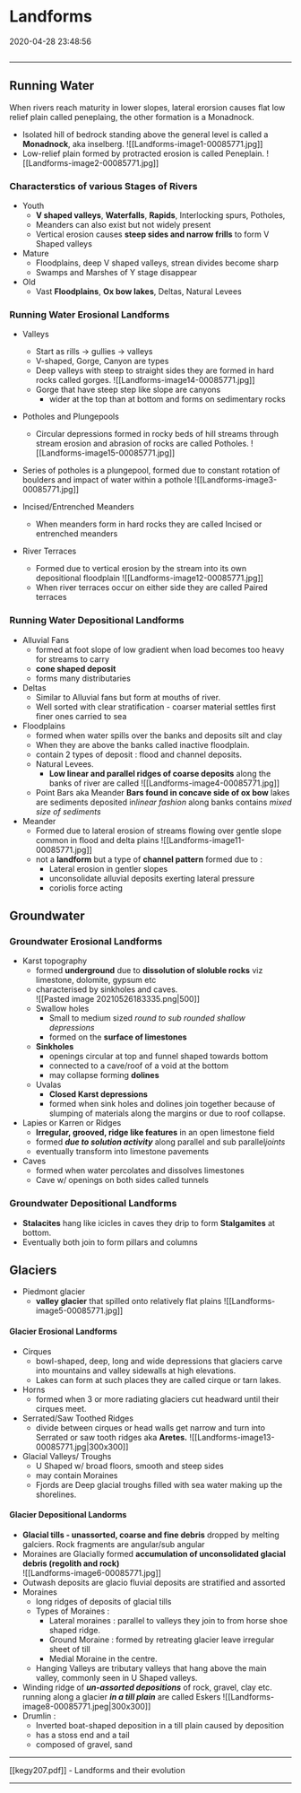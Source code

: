 # Landforms
2020-04-28 23:48:56
```toc
```
---

## Running Water

When rivers reach maturity in lower slopes, lateral erorsion causes flat low relief plain called peneplaing, the other formation is a Monadnock. 
-   Isolated hill of bedrock standing above the general level is called a **Monadnock**, aka inselberg. 
![[Landforms-image1-00085771.jpg]]
-   Low-relief plain formed by protracted erosion is called Peneplain. ![[Landforms-image2-00085771.jpg]]

### Characterstics of various Stages of Rivers
- Youth  
	- **V shaped valleys**, **Waterfalls**, **Rapids**, Interlocking spurs, Potholes, 
	- Meanders can also exist but not widely present
	- Vertical erosion causes **steep sides and narrow frills** to form V Shaped valleys
- Mature 
	- Floodplains, deep V shaped valleys, strean divides become sharp
	- Swamps and Marshes of Y stage disappear 
- Old  
	- Vast **Floodplains**, **Ox bow lakes**, Deltas, Natural Levees

### Running Water Erosional Landforms

- Valleys
	- Start as rills -> gullies -> valleys
	- V-shaped, Gorge, Canyon are types
	-  Deep valleys with steep to straight sides they are formed in hard rocks called gorges. 
	![[Landforms-image14-00085771.jpg]]
	-  Gorge that have steep step like slope are canyons 
		-  wider at the top than at bottom and forms on sedimentary rocks

- Potholes and Plungepools
	- Circular depressions formed in rocky beds of hill streams through stream erosion and abrasion of rocks are called Potholes. 
	![[Landforms-image15-00085771.jpg]]
-  Series of potholes is a plungepool, formed due to constant rotation of boulders and impact of water within a pothole 
![[Landforms-image3-00085771.jpg]]
- Incised/Entrenched Meanders
	-   When meanders form in hard rocks they are called Incised or entrenched meanders   
- River Terraces
	-    Formed due to vertical erosion by the stream into its own depositional floodplain 
	![[Landforms-image12-00085771.jpg]]
	- When river terraces occur on either side they are called Paired terraces

### Running Water Depositional Landforms
-   Alluvial Fans 
	- formed at foot slope of low gradient when load becomes too heavy for streams to carry 
	- **cone shaped deposit** 
	- forms many distributaries
-   Deltas  
	-   Similar to Alluvial fans but form at mouths of river. 
	-   Well sorted with clear stratification - coarser material settles first finer ones carried to sea
-   Floodplains 
	-   formed when water spills over the banks and deposits silt and clay
	-   When they are above the banks called inactive floodplain.
	-   contain 2 types of deposit : flood and channel deposits.
	-   Natural Levees. 
		-   **Low linear and parallel ridges of coarse deposits** along the banks of river are called 
		![[Landforms-image4-00085771.jpg]]
	-   Point Bars aka Meander **Bars found in concave side of ox bow** lakes are sediments deposited in*linear fashion* along banks contains *mixed size of sediments* 
-   Meander  
	-   Formed due to lateral erosion of streams flowing over gentle slope common in flood and delta plains 
	![[Landforms-image11-00085771.jpg]]
	-   not a **landform** but  a type of **channel pattern** formed due to :
		-   Lateral erosion in gentler slopes
		-   unconsolidate alluvial deposits exerting lateral pressure
		-   coriolis force acting

## Groundwater 

### Groundwater Erosional Landforms  

-   Karst topography 
	-   formed **underground** due to **dissolution of sloluble rocks** viz limestone, dolomite, gypsum etc 
	-   characterised by sinkholes and caves. <br> ![[Pasted image 20210526183335.png|500]]
	-   Swallow holes 
		-   Small to medium sized *round to sub rounded shallow depressions* 
		-   formed on the **surface of limestones**  
	-   **Sinkholes** 
		-   openings circular at  top and funnel shaped towards bottom  
		-   connected to a cave/roof of a void at the bottom 
		-   may collapse forming **dolines**
	-   Uvalas   
		-   **Closed Karst depressions** 
		-   formed when sink holes and dolines join together because of slumping of materials along the margins or due to roof collapse.
- Lapies or Karren or Ridges 
	- **Irregular, grooved, ridge like features** in an open limestone field 
	- formed ***due to solution activity*** along parallel and sub parallel*joints* 
	- eventually transform into limestone pavements
- Caves
	- formed when water percolates and dissolves limestones
	- Cave w/ openings on both sides called tunnels

### Groundwater Depositional Landforms
-   **Stalacites** hang like icicles in caves they drip to form **Stalgamites** at  bottom.  
-   Eventually both join to form pillars and columns

## Glaciers
- Piedmont glacier 
	-   **valley glacier** that spilled onto relatively flat plains ![[Landforms-image5-00085771.jpg]]
#### Glacier Erosional Landforms
-   Cirques 
	-   bowl-shaped, deep, long and wide depressions that glaciers carve into mountains and valley sidewalls at high elevations. 
	-   Lakes can form at such places they are called cirque or tarn lakes.
-   Horns 
	-   formed when 3 or more radiating glaciers cut headward until their cirques meet.
-   Serrated/Saw Toothed Ridges
	- divide between cirques or head walls get narrow and turn into Serrated or saw tooth ridges aka **Aretes.** 
	![[Landforms-image13-00085771.jpg|300x300]]
-   Glacial Valleys/ Troughs
	-   U Shaped w/ broad floors, smooth and steep sides
	-   may contain Moraines
	-   Fjords are Deep glacial troughs filled with sea water making up the shorelines.

#### Glacier Depositional Landorms

-    **Glacial tills - unassorted, coarse and fine debris** dropped by melting galciers. Rock fragments are angular/sub angular
-    Moraines are Glacially formed **accumulation of unconsolidated glacial debris (regolith and rock)**  
![[Landforms-image6-00085771.jpg]]
-   Outwash deposits are glacio fluvial deposits are stratified and assorted
- Moraines  
	- long ridges of deposits of glacial tills
	-   Types of Moraines :
		-   Lateral moraines : parallel to valleys they join to from horse shoe shaped ridge.
		-   Ground Moraine : formed by retreating glacier leave irregular sheet of till
		-   Medial Moraine in the centre.
	-   Hanging Valleys are  tributary valleys that hang above the main valley, commonly seen in U Shaped valleys.
-    Winding ridge of ***un-assorted depositions*** of rock, gravel, clay etc. running along a glacier ***in a till plain*** are called Eskers 
![[Landforms-image8-00085771.jpeg|300x300]]
-   Drumlin : 
	-   Inverted boat-shaped deposition in a till plain caused by deposition 
	-   has a stoss end and a tail
	-   composed of gravel, sand


---
[[kegy207.pdf]] - Landforms and their evolution


---


















